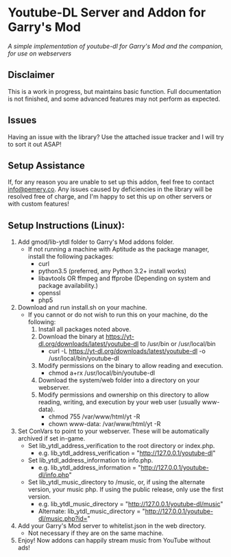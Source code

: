 # Youtube-DL Server and Addon for Garry's Mod

*A simple implementation of youtube-dl for Garry's Mod and the companion, for use on webservers*

## Disclaimer

This is a work in progress, but maintains basic function. Full documentation is not finished, and some advanced features may not perform as expected.

## Issues

Having an issue with the library? Use the attached issue tracker and I will try to sort it out ASAP!

## Setup Assistance

If, for any reason you are unable to set up this addon, feel free to contact [info@pemery.co](mailto:info@pemery.co). Any issues caused by deficiencies in the library will be resolved free of charge, and I'm happy to set this up on other servers or with custom features!

## Setup Instructions (Linux):

1. Add gmod/lib-ytdl folder to Garry's Mod addons folder.
	* If not running a machine with Aptitude as the package manager, install the following packages:
		* curl
		* python3.5 (preferred, any Python 3.2+ install works)
		* libavtools OR ffmpeg and ffprobe (Depending on system and package availability.)
		* openssl
		* php5
2. Download and run install.sh on your machine.
	* If you cannot or do not wish to run this on your machine, do the following:
		1. Install all packages noted above.
		2. Download the binary at https://yt-dl.org/downloads/latest/youtube-dl to /usr/bin or /usr/local/bin
			* curl -L https://yt-dl.org/downloads/latest/youtube-dl -o /usr/local/bin/youtube-dl
		3. Modify permissions on the binary to allow reading and execution.
			* chmod a+rx /usr/local/bin/youtube-dl
		4. Download the system/web folder into a directory on your webserver.
		5. Modify permissions and ownership on this directory to allow reading, writing, and execution by your web user (usually www-data).
			* chmod 755 /var/www/html/yt -R
			* chown www-data: /var/www/html/yt -R
3. Set ConVars to point to your webserver. These will be automatically archived if set in-game.
	* Set lib_ytdl_address_verification to the root directory or index.php.
		* e.g. lib_ytdl_address_verification = "http://127.0.0.1/youtube-dl"
	* Set lib_ytdl_address_information to info.php.
		* e.g. lib_ytdl_address_information = "http://127.0.0.1/youtube-dl/info.php"
	* Set lib_ytdl_music_directory to /music, or, if using the alternate version, your music php. If using the public release, only use the first version.
		* e.g. lib_ytdl_music_directory = "http://127.0.0.1/youtube-dl/music"
		* Alternate: lib_ytdl_music_directory = "http://127.0.0.1/youtube-dl/music.php?id="
4. Add your Garry's Mod server to whitelist.json in the web directory.
	* Not necessary if they are on the same machine.
5. Enjoy! Now addons can happily stream music from YouTube without ads!
